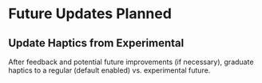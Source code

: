 # Future Updates Planned

## Update Haptics from Experimental

After feedback and potential future improvements (if necessary), graduate haptics to a regular (default enabled) vs. experimental future.
